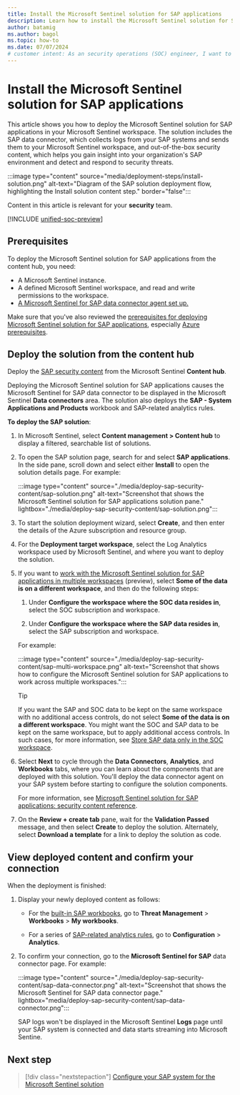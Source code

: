 ```yaml
---
title: Install the Microsoft Sentinel solution for SAP applications
description: Learn how to install the Microsoft Sentinel solution for SAP applications from the content hub to your Microsoft Sentinel workspace.
author: batamig
ms.author: bagol
ms.topic: how-to
ms.date: 07/07/2024
# customer intent: As an security operations (SOC) engineer, I want to know how to deploy the Microsoft Sentinel solution for SAP applications from the content hub so that our organization can start connecting our SAP system to Microsoft Sentinel.
---
```


# Install the Microsoft Sentinel solution for SAP applications

This article shows you how to deploy the Microsoft Sentinel solution for SAP applications in your Microsoft Sentinel workspace. The solution includes the SAP data connector, which collects logs from your SAP systems and sends them to your Microsoft Sentinel workspace, and out-of-the-box security content, which helps you gain insight into your organization's SAP environment and detect and respond to security threats.

:::image type="content" source="media/deployment-steps/install-solution.png" alt-text="Diagram of the SAP solution deployment flow, highlighting the Install solution content step." border="false":::

Content in this article is relevant for your **security** team.

[!INCLUDE [unified-soc-preview](../includes/unified-soc-preview.md)]

## Prerequisites

To deploy the Microsoft Sentinel solution for SAP applications from the content hub, you need:

- A Microsoft Sentinel instance.
- A defined Microsoft Sentinel workspace, and read and write permissions to the workspace.
- [A Microsoft Sentinel for SAP data connector agent set up.](deploy-data-connector-agent-container.md)

Make sure that you've also reviewed the [prerequisites for deploying Microsoft Sentinel solution for SAP applications](prerequisites-for-deploying-sap-continuous-threat-monitoring.md), especially [Azure prerequisites](prerequisites-for-deploying-sap-continuous-threat-monitoring.md#azure-prerequisites).

## Deploy the solution from the content hub

Deploy the [SAP security content](sap-solution-security-content.md) from the Microsoft Sentinel **Content hub**.

Deploying the Microsoft Sentinel solution for SAP applications causes the Microsoft Sentinel for SAP data connector to be displayed in the Microsoft Sentinel **Data connectors** area. The solution also deploys the **SAP - System Applications and Products** workbook and SAP-related analytics rules.

**To deploy the SAP solution**:

1. In Microsoft Sentinel, select **Content management > Content hub** to display a filtered, searchable list of solutions.

1. To open the SAP solution page, search for and select **SAP applications**. In the side pane, scroll down and select either **Install** to open the solution details page. For example:

    :::image type="content" source="./media/deploy-sap-security-content/sap-solution.png" alt-text="Screenshot that shows the Microsoft Sentinel solution for SAP applications solution pane." lightbox="./media/deploy-sap-security-content/sap-solution.png":::

1. To start the solution deployment wizard, select **Create**, and then enter the details of the Azure subscription and resource group.

1. For the **Deployment target workspace**, select the Log Analytics workspace used by Microsoft Sentinel, and where you want to deploy the solution.<a id="multi-workspace"></a>

1. If you want to [work with the Microsoft Sentinel solution for SAP applications in multiple workspaces](cross-workspace.md) (preview), select **Some of the data is on a different workspace**, and then do the following steps:

   1. Under **Configure the workspace where the SOC data resides in**, select the SOC subscription and workspace.

   1. Under **Configure the workspace where the SAP data resides in**, select the SAP subscription and workspace.

   For example:

   :::image type="content" source="./media/deploy-sap-security-content/sap-multi-workspace.png" alt-text="Screenshot that shows how to configure the Microsoft Sentinel solution for SAP applications to work across multiple workspaces.":::

   > [!TIP]
   > If you want the SAP and SOC data to be kept on the same workspace with no additional access controls, do not select **Some of the data is on a different workspace**. You might want the SOC and SAP data to be kept on the same workspace, but to apply additional access controls. In such cases, for more information, see [Store SAP data only in the SOC workspace](cross-workspace.md#store-sap-data-only-in-the-soc-workspace).

1. Select **Next** to cycle through the **Data Connectors**, **Analytics**, and **Workbooks** tabs, where you can learn about the components that are deployed with this solution. You'll deploy the data connector agent on your SAP system before starting to configure the solution components.

   For more information, see [Microsoft Sentinel solution for SAP applications: security content reference](sap-solution-security-content.md).

1. On the **Review + create tab** pane, wait for the **Validation Passed** message, and then select **Create** to deploy the solution. Alternately, select **Download a template** for a link to deploy the solution as code.

## View deployed content and confirm your connection

When the deployment is finished:

1. Display your newly deployed content as follows:

    - For the [built-in SAP workbooks](sap-solution-security-content.md#built-in-workbooks), go to **Threat Management** > **Workbooks** > **My workbooks**.

    - For a series of [SAP-related analytics rules](sap-solution-security-content.md#built-in-analytics-rules), go to **Configuration** > **Analytics**.

1. To confirm your connection, go to the **Microsoft Sentinel for SAP** data connector page. For example:

    :::image type="content" source="./media/deploy-sap-security-content/sap-data-connector.png" alt-text="Screenshot that shows the Microsoft Sentinel for SAP data connector page." lightbox="media/deploy-sap-security-content/sap-data-connector.png":::

    SAP logs won't be displayed in the Microsoft Sentinel **Logs** page until your SAP system is connected and data starts streaming into Microsoft Sentine.

    <!--, under **Custom logs**:

    :::image type="content" source="./media/deploy-sap-security-content/sap-logs-in-sentinel.png" alt-text="Screenshot that shows the SAP ABAP logs in the Custom Logs area in Microsoft Sentinel." lightbox="media/deploy-sap-security-content/sap-logs-in-sentinel.png":::

    For more information, see [Microsoft Sentinel solution for SAP applications solution logs reference](sap-solution-log-reference.md).
    -->

## Next step

> [!div class="nextstepaction"]
> [Configure your SAP system for the Microsoft Sentinel solution](preparing-sap.md)
